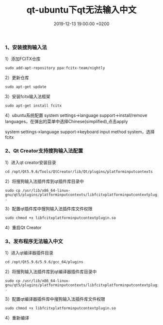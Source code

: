 ﻿---
layout: post
title:  "qt-ubuntu下qt无法输入中文"
date:   2019-12-13 19:00:00 +0200
categories: ubuntu
---

### 1、安装搜狗输入法
1）添加FCITX仓库
```
sudo add-apt-repository ppa:fcitx-team/nightly
```
2）更新仓库
```
sudo apt-get update
```

3）安装fcitx输入法框架
```
sudo apt-get install fcitx
```
4）ubuntu系统配置
system settings->language support->install/remove languages，在弹出的菜单中选择Chinese(simplified),点击apply  

system settings->language support->keyboard input method system，选择fcitx

### 2、Qt Creator支持搜狗输入法配置
1）进入qt creator安装目录
```
cd /opt/Qt5.9.6/Tools/QtCreator/lib/Qt/plugins/platforminputcontexts
```
2）将搜狗输入法插件库到qt插件库目录中
```
sudo cp /usr/lib/x86_64-linux-gnu/qt5/plugins/platforminputcontexts/libfcitxplatforminputcontextplugin.so .
```
3）配置qt插件库中搜狗输入法插件库文件权限
```
sudo chmod +x libfcitxplatforminputcontextplugin.so
```
4）重启Qt Creator

### 3、发布程序无法输入中文
1）进入qt编译器插件目录
```
cd /opt/Qt5.9.6/5.9.6/gcc_64/plugins
```
2）将搜狗输入法插件库到qt编译器插件库目录中
```
sudo cp /usr/lib/x86_64-linux-gnu/qt5/plugins/platforminputcontexts/libfcitxplatforminputcontextplugin.so .
```
3）配置qt编译器插件库中搜狗输入法插件库文件权限
```
sudo chmod +x libfcitxplatforminputcontextplugin.so
```
4）重新编译
